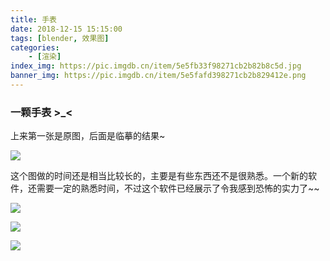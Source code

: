 ```yaml
---
title: 手表
date: 2018-12-15 15:15:00
tags: [blender, 效果图]
categories: 
	- [渲染]
index_img: https://pic.imgdb.cn/item/5e5fb33f98271cb2b82b8c5d.jpg
banner_img: https://pic.imgdb.cn/item/5e5fafd398271cb2b829412e.png
---
```

### 一颗手表     >_<

上来第一张是原图，后面是临摹的结果~

![](https://pic.imgdb.cn/item/5e5fb01e98271cb2b8296289.png)

这个图做的时间还是相当比较长的，主要是有些东西还不是很熟悉。一个新的软件，还需要一定的熟悉时间，不过这个软件已经展示了令我感到恐怖的实力了~~

![](https://pic.imgdb.cn/item/5e5fbd6a98271cb2b8322938.jpg)

![](https://pic.imgdb.cn/item/5e5fafe698271cb2b8294a89.png)

![](https://pic.imgdb.cn/item/5e5fafd398271cb2b829412e.png)